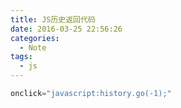 ```yaml
---
title: JS历史返回代码
date: 2016-03-25 22:56:26
categories:
  - Note
tags:
  - js
---
```


``` js
onclick="javascript:history.go(-1);"
```
